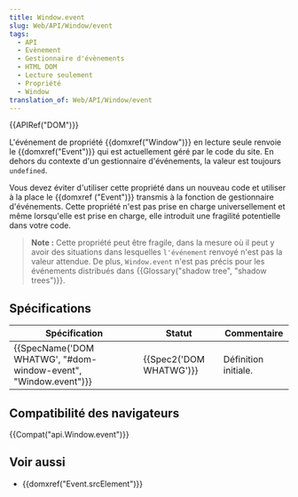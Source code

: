 ```yaml
---
title: Window.event
slug: Web/API/Window/event
tags:
  - API
  - Evènement
  - Gestionnaire d'évènements
  - HTML DOM
  - Lecture seulement
  - Propriété
  - Window
translation_of: Web/API/Window/event
---
```

{{APIRef("DOM")}}

L'événement de propriété {{domxref("Window")}} en lecture seule renvoie le {{domxref("Event")}} qui est actuellement géré par le code du site. En dehors du contexte d'un gestionnaire d'événements, la valeur est toujours `undefined`.

Vous devez éviter d'utiliser cette propriété dans un nouveau code et utiliser à la place le {{domxref ("Event")}} transmis à la fonction de gestionnaire d'événements. Cette propriété n'est pas prise en charge universellement et même lorsqu'elle est prise en charge, elle introduit une fragilité potentielle dans votre code.

> **Note :** Cette propriété peut être fragile, dans la mesure où il peut y avoir des situations dans lesquelles `l'événement` renvoyé n'est pas la valeur attendue. De plus, `Window.event` n'est pas précis pour les événements distribués dans {{Glossary("shadow tree", "shadow trees")}}.

## Spécifications

| Spécification                                                                        | Statut                           | Commentaire          |
| ------------------------------------------------------------------------------------ | -------------------------------- | -------------------- |
| {{SpecName('DOM WHATWG', "#dom-window-event", "Window.event")}} | {{Spec2('DOM WHATWG')}} | Définition initiale. |

## Compatibilité des navigateurs

{{Compat("api.Window.event")}}

## Voir aussi

- {{domxref("Event.srcElement")}}
